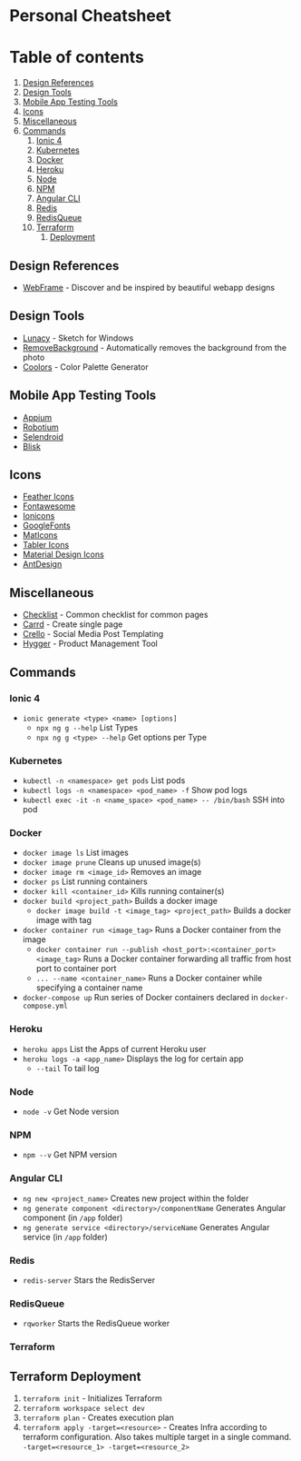 # Personal Cheatsheet

# Table of contents
1. [Design References](#design-references)
1. [Design Tools](#design-tools)
1. [Mobile App Testing Tools](#mobile-app-testing-tools)
1. [Icons](#icons)
1. [Miscellaneous](#miscellaneous)
1. [Commands](#commands)
    1. [Ionic 4](#ionic-4)
    1. [Kubernetes](#kubernetes)
    1. [Docker](#docker)
    1. [Heroku](#heroku)
    1. [Node](#node)
    1. [NPM](#npm)
    1. [Angular CLI](#angular-cli)
    1. [Redis](#redis)
    1. [RedisQueue](#redisqueue)
    1. [Terraform](#terraform)
        1. [Deployment](#terraform-deployment) 
  
## Design References
- [WebFrame](https://webframe.xyz) - Discover and be inspired by beautiful webapp designs

## Design Tools
- [Lunacy](https://icons8.com/lunacy?ref=producthunt) - Sketch for Windows
- [RemoveBackground](https://www.remove.bg) - Automatically removes the background from the photo
- [Coolors](https://coolors.co) - Color Palette Generator

## Mobile App Testing Tools
- [Appium](http://appium.io)
- [Robotium](https://github.com/robotiumtech/robotium)
- [Selendroid](http://selendroid.io)
- [Blisk](https://blisk.io/)

## Icons
- [Feather Icons](https://feathericons.com)
- [Fontawesome](https://fontawesome.com/icons/angular?f=brands&s=solid)
- [Ionicons](https://ionic.io/ionicons)
- [GoogleFonts](https://fonts.google.com/icons)
- [MatIcons](https://www.angularjswiki.com/angular/angular-material-icons-list-mat-icon-list/)
- [Tabler Icons](https://tabler.io/icons)
- [Material Design Icons](https://jossef.github.io/material-design-icons-iconfont/)
- [AntDesign](https://ant.design/components/icon)

## Miscellaneous
- [Checklist](https://www.checklist.design) - Common checklist for common pages
- [Carrd](https://carrd.co) - Create single page
- [Crello](https://crello.com) - Social Media Post Templating
- [Hygger](https://hygger.io) - Product Management Tool

## Commands

### Ionic 4
- `ionic generate <type> <name> [options]`
  - `npx ng g --help` List Types
  - `npx ng g <type> --help` Get options per Type
  
### Kubernetes
- `kubectl -n <namespace> get pods` List pods
- `kubectl logs -n <namespace> <pod_name> -f` Show pod logs
- `kubectl exec -it -n <name_space> <pod_name> -- /bin/bash` SSH into pod

### Docker
- `docker image ls` List images
- `docker image prune` Cleans up unused image(s)
- `docker image rm <image_id>` Removes an image
- `docker ps` List running containers
- `docker kill <container_id>` Kills running container(s)
- `docker build <project_path>` Builds a docker image
    - `docker image build -t <image_tag> <project_path>` Builds a docker image with tag
- `docker container run <image_tag>` Runs a Docker container from the image
    - `docker container run --publish <host_port>:<container_port> <image_tag>` Runs a Docker container forwarding all traffic from host port to container port
    - `... --name <container_name>` Runs a Docker container while specifying a container name
- `docker-compose up` Run series of Docker containers declared in `docker-compose.yml`

### Heroku
- `heroku apps` List the Apps of current Heroku user
- `heroku logs -a <app_name>` Displays the log for certain app
  - `--tail` To tail log
  
### Node
- `node -v` Get Node version

### NPM
- `npm --v` Get NPM version

### Angular CLI
- `ng new <project_name>` Creates new project within the folder
- `ng generate component <directory>/componentName` Generates Angular component (in `/app` folder)
- `ng generate service <directory>/serviceName` Generates Angular service (in `/app` folder)

### Redis
- `redis-server` Stars the RedisServer

### RedisQueue
- `rqworker` Starts the RedisQueue worker

### Terraform
## Terraform Deployment
1. `terraform init` - Initializes Terraform 
1. `terraform workspace select dev`
1. `terraform plan` - Creates execution plan
1. `terraform apply -target=<resource>` - Creates Infra according to terraform configuration. Also takes multiple target in a single command. `-target=<resource_1> -target=<resource_2>`
